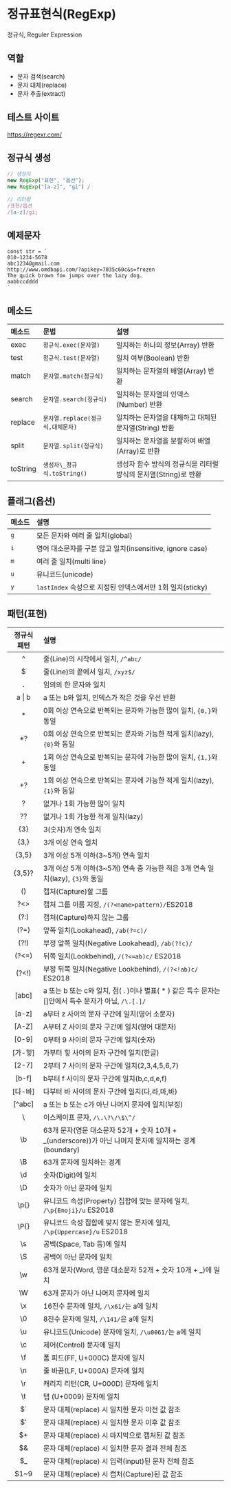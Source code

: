 # 정규표현식(RegExp)

정규식, Reguler Expression

## 역할

- 문자 검색(search)
- 문자 대체(replace)
- 문자 추출(extract)

## 테스트 사이트

https://regexr.com/

## 정규식 생성

```js
// 생성자
new RegExp("표현", "옵션");
new RegExp("[a-z]", "gi") /

// 리터럴
/표현/옵션
/[a-z]/gi;
```

## 예제문자

```
const str = `
010-1234-5678
abc1234@gmail.com
http://www.omdbapi.com/?apikey=7035c60c&s=frozen
The quick brown fox jumps over the lazy dog.
aabbccdddd
`
```

## 메소드

| 메소드   | 문법                              | 설명                                                            |
| :------- | :-------------------------------- | :-------------------------------------------------------------- |
| exec     | `정규식.exec(문자열)`             | 일치하는 하나의 정보(Array) 반환                                |
| test     | `정규식.test(문자열)`             | 일치 여부(Boolean) 반환                                         |
| match    | `문자열.match(정규식)`            | 일치하는 문자열의 배열(Array) 반환                              |
| search   | `문자열.search(정규식)`           | 일치하는 문자열의 인덱스(Number) 반환                           |
| replace  | `문자열.replace(정규식,대체문자)` | 일치하는 문자열을 대체하고 대체된 문자열(String) 반환           |
| split    | `문자열.split(정규식)`            | 일치하는 문자열을 분할하여 배열(Array)로 반환                   |
| toString | `생성자\_정규식.toString()`       | 생성자 함수 방식의 정규식을 리터럴 방식의 문자열(String)로 반환 |

## 플래그(옵션)

| 메소드 | 설명                                                      |
| :----- | :-------------------------------------------------------- |
| `g`    | 모든 문자와 여러 줄 일치(global)                          |
| `i`    | 영어 대소문자를 구분 않고 일치(insensitive, ignore case)  |
| `m`    | 여러 줄 일치(multi line)                                  |
| `u`    | 유니코드(unicode)                                         |
| `y`    | `lastIndex` 속성으로 지정된 인덱스에서만 1회 일치(sticky) |

## 패턴(표현)

| 정규식 패턴  | 설명                                                                                                    |
| :----------: | :------------------------------------------------------------------------------------------------------ |
|      ^       | 줄(Line)의 시작에서 일치, `/^abc/ `                                                                     |
|      $       | 줄(Line)의 끝에서 일치, `/xyz$/`                                                                        |
|      .       | 임의의 한 문자와 일치                                                                                   |
| a &verbar; b | a 또는 b와 일치, 인덱스가 작은 것을 우선 반환                                                           |
|      \*      | 0회 이상 연속으로 반복되는 문자와 가능한 많이 일치, `{0,}`와 동일                                       |
|     \*?      | 0회 이상 연속으로 반복되는 문자와 가능한 적게 일치(lazy), `{0}`와 동일                                  |
|      +       | 1회 이상 연속으로 반복되는 문자에 가능한 많이 일치, `{1,}`와 동일                                       |
|      +?      | 1회 이상 연속으로 반복되는 문자에 가능한 적게 일치(lazy),`{1}`와 동일                                   |
|      ?       | 없거나 1회 가능한 많이 일치                                                                             |
|      ??      | 없거나 1회 가능한 적게 일치(lazy)                                                                       |
|     {3}      | 3(숫자)개 연속 일치                                                                                     |
|     {3,}     | 3개 이상 연속 일치                                                                                      |
|    {3,5}     | 3개 이상 5개 이하(3~5개) 연속 일치                                                                      |
|    {3,5}?    | 3개 이상 5개 이하(3~5개) 연속 중 가능한 적은 3개 연속 일치(lazy), `{3}`와 동일                          |
|      ()      | 캡처(Capture)할 그룹                                                                                    |
|     ?<>      | 캡처 그룹 이름 지정, `/(?<name>pattern)/`ES2018                                                         |
|     (?:)     | 캡처(Capture)하지 않는 그룹                                                                             |
|     (?=)     | 앞쪽 일치(Lookahead), `/ab(?=c)/`                                                                       |
|     (?!)     | 부정 앞쪽 일치(Negative Lookahead), `/ab(?!c)/`                                                         |
|    (?<=)     | 뒤쪽 일치(Lookbehind), `/(?<=ab)c/` ES2018                                                              |
|    (?<!)     | 부정 뒤쪽 일치(Negative Lookbehind), `/(?<!ab)c/` ES2018                                                |
|    [abc]     | a 또는 b 또는 c와 일치, 점( . )이나 별표( \* ) 같은 특수 문자는 []안에서 특수 문자가 아님, `/\.[.]/`    |
|    [a-z]     | a부터 z 사이의 문자 구간에 일치(영어 소문자)                                                            |
|    [A-Z]     | A부터 Z 사이의 문자 구간에 일치(영어 대문자)                                                            |
|    [0-9]     | 0부터 9 사이의 문자 구간에 일치(숫자)                                                                   |
|   [가-힣]    | 가부터 힣 사이의 문자 구간에 일치(한글)                                                                 |
|    [2-7]     | 2부터 7 사이의 문자 구간에 일치(2,3,4,5,6,7)                                                            |
|    [b-f]     | b부터 f 사이의 문자 구간에 일치(b,c,d,e,f)                                                              |
|   [다-바]    | 다부터 바 사이의 문자 구간에 일치(다,라,마,바)                                                          |
|    [^abc]    | a 또는 b 또는 c가 아닌 나머지 문자에 일치(부정)                                                         |
|      \       | 이스케이프 문자, `/\.\?\/\$\^/`                                                                         |
|      \b      | 63개 문자(영문 대소문자 52개 + 숫자 10개 + \_(underscore))가 아닌 나머지 문자에 일치하는 경계(boundary) |
|      \B      | 63개 문자에 일치하는 경계                                                                               |
|      \d      | 숫자(Digit)에 일치                                                                                      |
|      \D      | 숫자가 아닌 문자에 일치                                                                                 |
|     \p{}     | 유니코드 속성(Property) 집합에 맞는 문자에 일치, `/\p{Emoji}/u` ES2018                                  |
|     \P{}     | 유니코드 속성 집합에 맞지 않는 문자에 일치, `/\p{Uppercase}/u` ES2018                                   |
|      \s      | 공백(Space, Tab 등)에 일치                                                                              |
|      \S      | 공백이 아닌 문자에 일치                                                                                 |
|      \w      | 63개 문자(Word, 영문 대소문자 52개 + 숫자 10개 + \_)에 일치                                             |
|      \W      | 63개 문자가 아닌 나머지 문자에 일치                                                                     |
|      \x      | 16진수 문자에 일치, `/\x61/`는 a에 일치                                                                 |
|      \0      | 8진수 문자에 일치, `/\141/`은 a에 일치                                                                  |
|      \u      | 유니코드(Unicode) 문자에 일치, `/\u0061/`는 a에 일치                                                    |
|      \c      | 제어(Control) 문자에 일치                                                                               |
|      \f      | 폼 피드(FF, U+000C) 문자에 일치                                                                         |
|      \n      | 줄 바꿈(LF, U+000A) 문자에 일치                                                                         |
|      \r      | 캐리지 리턴(CR, U+000D) 문자에 일치                                                                     |
|      \t      | 탭 (U+0009) 문자에 일치                                                                                 |
|      $`      | 문자 대체(replace) 시 일치한 문자 이전 값 참조                                                          |
|      $'      | 문자 대체(replace) 시 일치한 문자 이후 값 참조                                                          |
|      $+      | 문자 대체(replace) 시 마지막으로 캡처된 값 참조                                                         |
|      $&      | 문자 대체(replace) 시 일치한 문자 결과 전체 참조                                                        |
|     $\_      | 문자 대체(replace) 시 입력(input)된 문자 전체 참조                                                      |
|     $1~9     | 문자 대체(replace) 시 캡처(Capture)된 값 참조                                                           |
